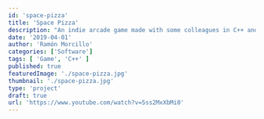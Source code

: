 ```yaml
---
id: 'space-pizza'
title: 'Space Pizza'
description: "An indie arcade game made with some colleagues in C++ and SFML"
date: '2019-04-01'
author: 'Ramón Morcillo'
categories: ['Software']
tags: [ 'Game', 'C++' ]
published: true
featuredImage: './space-pizza.jpg'
thumbnail: './space-pizza.jpg'
type: 'project'
draft: true
url: 'https://www.youtube.com/watch?v=5ss2MxXbMi0'
---
```

